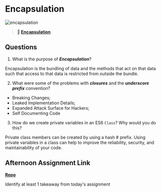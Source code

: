 # Encapsulation

![encapsulation](https://bcw.blob.core.windows.net/public/img/journals/5838157482080222)

> **📖 [Encapsulation](https://codeworksacademy.com/fs-student-guide/resources/wk3/02-Encapsulation)**

## Questions

1. What is the purpose of ***Encapsulation***?

Encapsulation is the bundling of data and the methods that act on that data such that access to that data is restricted from outside the bundle.

2. What were some of the problems with ***closures*** and the ***underscore prefix*** convention?

- Breaking Changes;
- Leaked Implementation Details;
- Expanded Attack Surface for Hackers;
- Self Documenting Code

3. How do we create private variables in an ES6 `Class`? Why would you do this?

Private class members can be created by using a hash # prefix. Using private variables in a class can help to improve the reliability, security, and maintainability of your code.

## Afternoon Assignment Link

**[Repo](https://anastasiiashaynyuk.github.io/vendr/)**

Identify at least 1 takeaway from today's assignment


